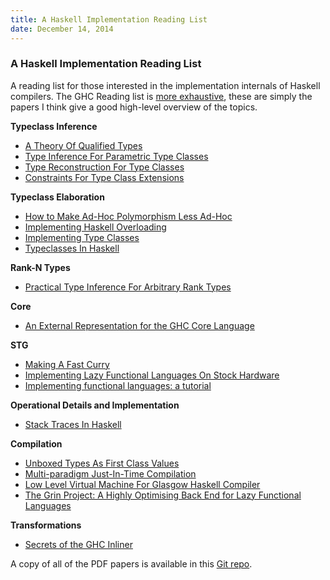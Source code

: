 ```yaml
---
title: A Haskell Implementation Reading List
date: December 14, 2014
---
```


### A Haskell Implementation Reading List

A reading list for those interested in the implementation internals of Haskell
compilers.  The GHC Reading list is [more
exhaustive](https://ghc.haskell.org/trac/ghc/wiki/ReadingList), these are simply
the papers I think give a good high-level overview of the topics.

**Typeclass Inference**

* [A Theory Of Qualified Types](http://ipaper.googlecode.com/git-history/969fbd798753dc0b10ea9efe5af7773ff10f728a/Mark-Jones/A-theory-of-qualified-types.pdf)
* [Type Inference For Parametric Type Classes](http://cpsc.yale.edu/sites/default/files/files/tr900.pdf)
* [Type Reconstruction For Type Classes](https://www4.in.tum.de/publ/papers/NipkowPrehofer_TRfT1995.pdf)
* [Constraints For Type Class Extensions](http://www.computerscience.nl/wiki/pub/Ehc/GvdGeest/geest07cnstr-tycls-ext.pdf)

**Typeclass Elaboration**

* [How to Make Ad-Hoc Polymorphism Less Ad-Hoc](http://202.3.77.10/users/karkare/courses/2010/cs653/Papers/ad-hoc-polymorphism.pdf)
* [Implementing Haskell Overloading](http://pdf.aminer.org/000/214/096/implementing_haskell_overloading.pdf)
* [Implementing Type Classes](http://pdf.aminer.org/000/542/781/implementing_type_classes.pdf)
* [Typeclasses In Haskell](http://ropas.snu.ac.kr/lib/dock/HaHaJoWa1996.pdf)

**Rank-N Types**

* [Practical Type Inference For Arbitrary Rank Types](http://repository.upenn.edu/cgi/viewcontent.cgi?article=1336&context=cis_papers)

**Core**

* [An External Representation for the GHC Core Language](https://downloads.haskell.org/~ghc/6.10.4/docs/html/ext-core/core.pdf)

**STG**

* [Making A Fast Curry](http://research.microsoft.com/en-us/um/people/simonpj/papers/eval-apply/)
* [Implementing Lazy Functional Languages On Stock Hardware](http://research.microsoft.com/en-us/um/people/simonpj/papers/spineless-tagless-gmachine.ps.gz#26pub=34)
* [Implementing functional languages: a tutorial](http://research.microsoft.com/en-us/um/people/simonpj/papers/pj-lester-book/student.djvu)

**Operational Details and Implementation**

* [Stack Traces In Haskell](http://arashrouhani.com/papers/master-thesis.pdf)

**Compilation**

* [Unboxed Types As First Class Values](http://www.haskell.org/ghc/docs/papers/unboxed-values.ps.gz)
* [Multi-paradigm Just-In-Time Compilation](http://www.cse.unsw.edu.au/~pls/thesis/dons-thesis.ps.gz)
* [Low Level Virtual Machine For Glasgow Haskell Compiler](https://www.cse.unsw.edu.au/~pls/thesis/davidt-thesis.pdf)
* [The Grin Project: A Highly Optimising Back End for Lazy Functional Languages](http://mirror.seize.it/papers/The%20GRIN%20Project.pdf)

**Transformations**

* [Secrets of the GHC Inliner](http://research.microsoft.com/en-us/um/people/simonpj/Papers/inlining/inline.pdf)

A copy of all of the PDF papers is available in this [Git repo](https://github.com/sdiehl/papers).
